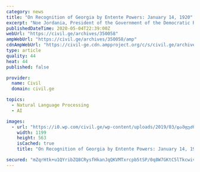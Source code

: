 ```yaml
---
category: news
title: "On Recognition of Georgia by Entente Powers: January 14, 1920"
excerpt: "Noe Jordania, President of the Government of the Democratic Republic of Georgia. “Citizens! Allow me to congratulate you, to congratulate the Georgian people on entering the community of"
publishedDateTime: 2020-05-04T22:39:00Z
webUrl: "https://civil.ge/archives/350058"
ampWebUrl: "https://civil.ge/archives/350058/amp"
cdnAmpWebUrl: "https://civil-ge.cdn.ampproject.org/c/s/civil.ge/archives/350058/amp"
type: article
quality: 44
heat: 44
published: false

provider:
  name: Civil
  domain: civil.ge

topics:
  - Natural Language Processing
  - AI

images:
  - url: "https://i0.wp.com/civil.ge/wp-content/uploads/2019/03/დამფუძნებელი-კრება.jpg?fit=1200%2C563&ssl=1"
    width: 1199
    height: 563
    isCached: true
    title: "On Recognition of Georgia by Entente Powers: January 14, 1920"

secured: "mZqrHtk+u1QYribZQ8CRysfHkanJqQKVMTxrcpb5tSP/0q8W7GKtC5lTkcwivHaUJrKV0Y7AGOy9dbNZrhADelO9am3L1JoJ3Z9JYr82lkcljbHef0xJHR0TJ/1gQMdWi9gqHd5WwX1o64QFz44Mjx87qP6DXHvwlHkOBruxO+P2tbOyRvM+0bEleEmTQayvIbvtf5fpvlgSbEI1WZT9FPl98D4f1NLsl5cqL+vndpQKOwNIeYEqKabRywd9cvT6FOZC6hkBIdZ81Nt7rSrLANWePp4sw5q8phfLEARA8rhUafNX+tSzxAxuGo4kgknRb9Sr/mm+DosjaZyx+VFuqs9RJb7jLcmcrvtlmp+E82CB/r4RH8v1bPSPkWcKz9Oj2DNIEzzZSGcHpEl+PxEX4z3yWH0d53LskZmIM0TxOfZQooQkeQPOEHochhkYaXskLZsqx0MlX0Axy+0sz6TRBB5W15M0qvSGCXMfMKKUGWk=;YZD2sUhK8lq6bmn7bStRcg=="
---
```


